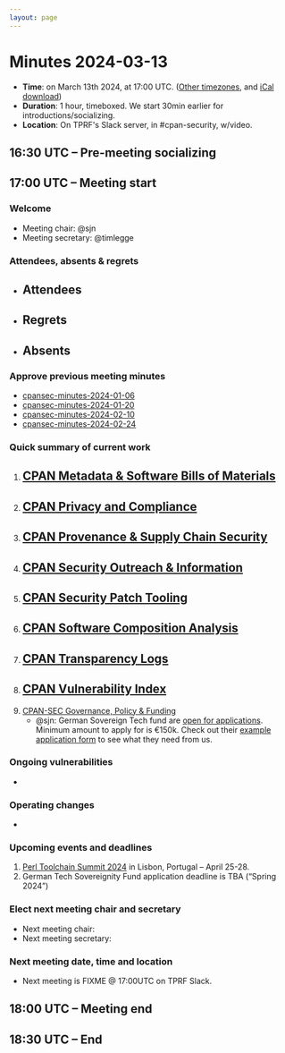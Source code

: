 ```yaml
---
layout: page
---
```


# Minutes 2024-03-13

* **Time**: on March 13th 2024, at 17:00 UTC. ([Other timezones](https://www.timeanddate.com/worldclock/meetingdetails.html?year=2024&month=3&day=13&hour=17&min=0&sec=0&p1=187&p2=233&p3=250&p4=1129&p5=256), and [iCal download](https://www.timeanddate.com/scripts/ics.php?type=meet&p1=187&p2=233&p3=250&p4=1129&p5=256&year=2024&month=3&day=13&hour=17&min=0&sec=0))
* **Duration**: 1 hour, timeboxed. We start 30min earlier for introductions/socializing.
* **Location**: On TPRF's Slack server, in #cpan-security, w/video.

## 16:30 UTC – Pre-meeting socializing

## 17:00 UTC – Meeting start

### Welcome

- Meeting chair: @sjn
- Meeting secretary: @timlegge

### Attendees, absents & regrets

- Attendees
    - 
- Regrets
    - 
- Absents
    - 

### Approve previous meeting minutes

- [cpansec-minutes-2024-01-06](cpansec-minutes-2024-02-06.md)
- [cpansec-minutes-2024-01-20](cpansec-minutes-2024-01-20.md)
- [cpansec-minutes-2024-02-10](cpansec-minutes-2024-02-10.md)
- [cpansec-minutes-2024-02-24](cpansec-minutes-2024-02-24.md)

### Quick summary of current work

1. [CPAN Metadata & Software Bills of Materials](https://github.com/orgs/CPAN-Security/projects/1)
    - 
2. [CPAN Privacy and Compliance](https://github.com/orgs/CPAN-Security/projects/9)
    - 
3. [CPAN Provenance & Supply Chain Security](https://github.com/orgs/CPAN-Security/projects/3)
    - 
4. [CPAN Security Outreach & Information](https://github.com/orgs/CPAN-Security/projects/12)
    - 
5. [CPAN Security Patch Tooling](https://github.com/orgs/CPAN-Security/projects/11)
    - 
6. [CPAN Software Composition Analysis](https://github.com/orgs/CPAN-Security/projects/6)
    - 
7. [CPAN Transparency Logs](https://github.com/orgs/CPAN-Security/projects/2)
    - 
8. [CPAN Vulnerability Index](https://github.com/orgs/CPAN-Security/projects/10)
    - 
9. [CPAN-SEC Governance, Policy & Funding](https://github.com/orgs/CPAN-Security/projects/7)
    - @sjn: German Sovereign Tech fund are [open for applications](https://www.sovereigntechfund.de/programs/applications). Minimum amount to apply for is €150k. Check out their [example application form](https://www.sovereigntechfund.de/public/files/stf_blank_application_form.pdf) to see what they need from us.

### Ongoing vulnerabilities

- 

### Operating changes

- 

### Upcoming events and deadlines

1. [Perl Toolchain Summit 2024](https://perltoolchainsummit.org/pts2024/) in Lisbon, Portugal – April 25-28.
2. German Tech Sovereignity Fund application deadline is TBA (“Spring 2024”)

### Elect next meeting chair and secretary

- Next meeting chair: 
- Next meeting secretary: 

### Next meeting date, time and location

- Next meeting is FIXME @ 17:00UTC on TPRF Slack.


## 18:00 UTC – Meeting end

## 18:30 UTC – End
